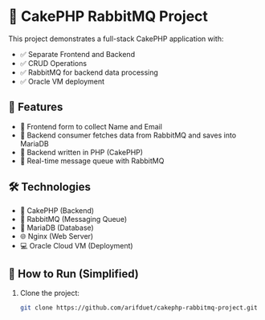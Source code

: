 # 🎂 CakePHP RabbitMQ Project

This project demonstrates a full-stack CakePHP application with:

- ✅ Separate Frontend and Backend
- ✅ CRUD Operations
- ✅ RabbitMQ for backend data processing
- ✅ Oracle VM deployment

## 🔧 Features

- 🔹 Frontend form to collect Name and Email
- 🔹 Backend consumer fetches data from RabbitMQ and saves into MariaDB
- 🔹 Backend written in PHP (CakePHP)
- 🔹 Real-time message queue with RabbitMQ

## 🛠️ Technologies

- 🧁 CakePHP (Backend)
- 🐇 RabbitMQ (Messaging Queue)
- 🐬 MariaDB (Database)
- 🌐 Nginx (Web Server)
- 💻 Oracle Cloud VM (Deployment)

## 🚀 How to Run (Simplified)

1. Clone the project:
   ```bash
   git clone https://github.com/arifduet/cakephp-rabbitmq-project.git

